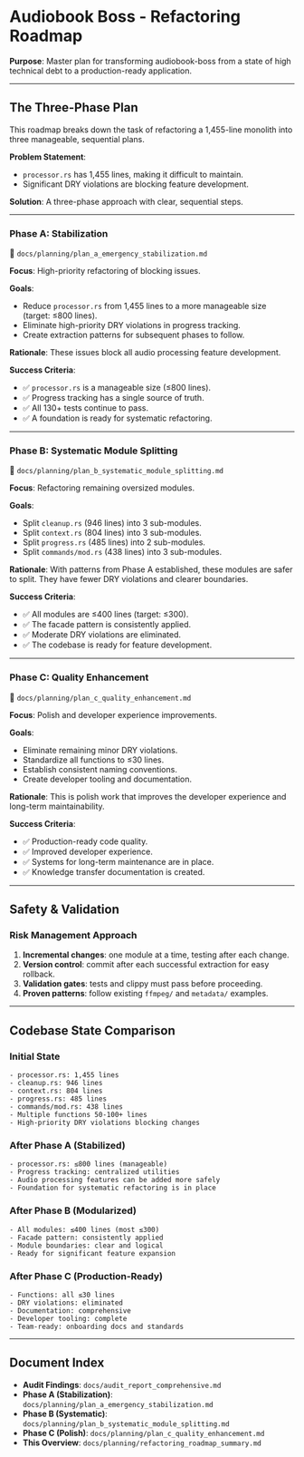 # Audiobook Boss - Refactoring Roadmap

**Purpose**: Master plan for transforming audiobook-boss from a state of high technical debt to a production-ready application.

---

## The Three-Phase Plan

This roadmap breaks down the task of refactoring a 1,455-line monolith into three manageable, sequential plans.

**Problem Statement**: 
- `processor.rs` has 1,455 lines, making it difficult to maintain.
- Significant DRY violations are blocking feature development.

**Solution**: A three-phase approach with clear, sequential steps.

---

### **Phase A: Stabilization** 
📁 `docs/planning/plan_a_emergency_stabilization.md`

**Focus**: High-priority refactoring of blocking issues.

**Goals**:
- Reduce `processor.rs` from 1,455 lines to a more manageable size (target: ≤800 lines).
- Eliminate high-priority DRY violations in progress tracking.
- Create extraction patterns for subsequent phases to follow.

**Rationale**: These issues block all audio processing feature development.

**Success Criteria**:
- ✅ `processor.rs` is a manageable size (≤800 lines).
- ✅ Progress tracking has a single source of truth.
- ✅ All 130+ tests continue to pass.
- ✅ A foundation is ready for systematic refactoring.

---

### **Phase B: Systematic Module Splitting**
📁 `docs/planning/plan_b_systematic_module_splitting.md`

**Focus**: Refactoring remaining oversized modules.

**Goals**:
- Split `cleanup.rs` (946 lines) into 3 sub-modules.
- Split `context.rs` (804 lines) into 3 sub-modules.
- Split `progress.rs` (485 lines) into 2 sub-modules.
- Split `commands/mod.rs` (438 lines) into 3 sub-modules.

**Rationale**: With patterns from Phase A established, these modules are safer to split. They have fewer DRY violations and clearer boundaries.

**Success Criteria**:
- ✅ All modules are ≤400 lines (target: ≤300).
- ✅ The facade pattern is consistently applied.
- ✅ Moderate DRY violations are eliminated.
- ✅ The codebase is ready for feature development.

---

### **Phase C: Quality Enhancement**
📁 `docs/planning/plan_c_quality_enhancement.md`

**Focus**: Polish and developer experience improvements.

**Goals**:
- Eliminate remaining minor DRY violations.
- Standardize all functions to ≤30 lines.
- Establish consistent naming conventions.
- Create developer tooling and documentation.

**Rationale**: This is polish work that improves the developer experience and long-term maintainability.

**Success Criteria**:
- ✅ Production-ready code quality.
- ✅ Improved developer experience.
- ✅ Systems for long-term maintenance are in place.
- ✅ Knowledge transfer documentation is created.

---

## Safety & Validation

### Risk Management Approach
1. **Incremental changes**: one module at a time, testing after each change.
2. **Version control**: commit after each successful extraction for easy rollback.
3. **Validation gates**: tests and clippy must pass before proceeding.
4. **Proven patterns**: follow existing `ffmpeg/` and `metadata/` examples.

---

## Codebase State Comparison

### Initial State
```
- processor.rs: 1,455 lines
- cleanup.rs: 946 lines
- context.rs: 804 lines
- progress.rs: 485 lines
- commands/mod.rs: 438 lines
- Multiple functions 50-100+ lines
- High-priority DRY violations blocking changes
```

### After Phase A (Stabilized)
```
- processor.rs: ≤800 lines (manageable)
- Progress tracking: centralized utilities
- Audio processing features can be added more safely
- Foundation for systematic refactoring is in place
```

### After Phase B (Modularized)  
```
- All modules: ≤400 lines (most ≤300)
- Facade pattern: consistently applied
- Module boundaries: clear and logical
- Ready for significant feature expansion
```

### After Phase C (Production-Ready)
```
- Functions: all ≤30 lines
- DRY violations: eliminated
- Documentation: comprehensive
- Developer tooling: complete
- Team-ready: onboarding docs and standards
```

---

## Document Index

- **Audit Findings**: `docs/audit_report_comprehensive.md`
- **Phase A (Stabilization)**: `docs/planning/plan_a_emergency_stabilization.md`
- **Phase B (Systematic)**: `docs/planning/plan_b_systematic_module_splitting.md`
- **Phase C (Polish)**: `docs/planning/plan_c_quality_enhancement.md`
- **This Overview**: `docs/planning/refactoring_roadmap_summary.md` 